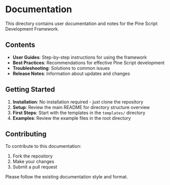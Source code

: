 # Documentation

This directory contains user documentation and notes for the Pine Script Development Framework.

## Contents

- **User Guides**: Step-by-step instructions for using the framework
- **Best Practices**: Recommendations for effective Pine Script development
- **Troubleshooting**: Solutions to common issues
- **Release Notes**: Information about updates and changes

## Getting Started

1. **Installation**: No installation required - just clone the repository
2. **Setup**: Review the main README for directory structure overview
3. **First Steps**: Start with the templates in the `templates/` directory
4. **Examples**: Review the example files in the root directory

## Contributing

To contribute to this documentation:

1. Fork the repository
2. Make your changes
3. Submit a pull request

Please follow the existing documentation style and format.